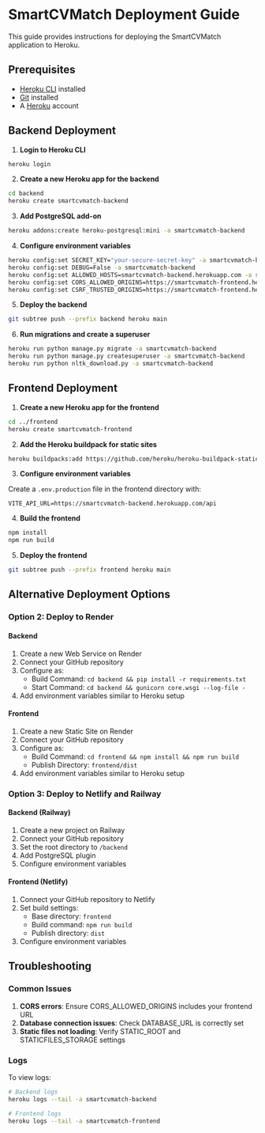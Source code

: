 # SmartCVMatch Deployment Guide

This guide provides instructions for deploying the SmartCVMatch application to Heroku.

## Prerequisites

- [Heroku CLI](https://devcenter.heroku.com/articles/heroku-cli) installed
- [Git](https://git-scm.com/) installed
- A [Heroku](https://www.heroku.com/) account

## Backend Deployment

1. **Login to Heroku CLI**

```bash
heroku login
```

2. **Create a new Heroku app for the backend**

```bash
cd backend
heroku create smartcvmatch-backend
```

3. **Add PostgreSQL add-on**

```bash
heroku addons:create heroku-postgresql:mini -a smartcvmatch-backend
```

4. **Configure environment variables**

```bash
heroku config:set SECRET_KEY="your-secure-secret-key" -a smartcvmatch-backend
heroku config:set DEBUG=False -a smartcvmatch-backend
heroku config:set ALLOWED_HOSTS=smartcvmatch-backend.herokuapp.com -a smartcvmatch-backend
heroku config:set CORS_ALLOWED_ORIGINS=https://smartcvmatch-frontend.herokuapp.com -a smartcvmatch-backend
heroku config:set CSRF_TRUSTED_ORIGINS=https://smartcvmatch-frontend.herokuapp.com -a smartcvmatch-backend
```

5. **Deploy the backend**

```bash
git subtree push --prefix backend heroku main
```

6. **Run migrations and create a superuser**

```bash
heroku run python manage.py migrate -a smartcvmatch-backend
heroku run python manage.py createsuperuser -a smartcvmatch-backend
heroku run python nltk_download.py -a smartcvmatch-backend
```

## Frontend Deployment

1. **Create a new Heroku app for the frontend**

```bash
cd ../frontend
heroku create smartcvmatch-frontend
```

2. **Add the Heroku buildpack for static sites**

```bash
heroku buildpacks:add https://github.com/heroku/heroku-buildpack-static.git -a smartcvmatch-frontend
```

3. **Configure environment variables**

Create a `.env.production` file in the frontend directory with:

```
VITE_API_URL=https://smartcvmatch-backend.herokuapp.com/api
```

4. **Build the frontend**

```bash
npm install
npm run build
```

5. **Deploy the frontend**

```bash
git subtree push --prefix frontend heroku main
```

## Alternative Deployment Options

### Option 2: Deploy to Render

#### Backend

1. Create a new Web Service on Render
2. Connect your GitHub repository
3. Configure as:
   - Build Command: `cd backend && pip install -r requirements.txt`
   - Start Command: `cd backend && gunicorn core.wsgi --log-file -`
4. Add environment variables similar to Heroku setup

#### Frontend

1. Create a new Static Site on Render
2. Connect your GitHub repository
3. Configure as:
   - Build Command: `cd frontend && npm install && npm run build`
   - Publish Directory: `frontend/dist`
4. Add environment variables similar to Heroku setup

### Option 3: Deploy to Netlify and Railway

#### Backend (Railway)

1. Create a new project on Railway
2. Connect your GitHub repository
3. Set the root directory to `/backend`
4. Add PostgreSQL plugin
5. Configure environment variables

#### Frontend (Netlify)

1. Connect your GitHub repository to Netlify
2. Set build settings:
   - Base directory: `frontend`
   - Build command: `npm run build`
   - Publish directory: `dist`
3. Configure environment variables

## Troubleshooting

### Common Issues

1. **CORS errors**: Ensure CORS_ALLOWED_ORIGINS includes your frontend URL
2. **Database connection issues**: Check DATABASE_URL is correctly set
3. **Static files not loading**: Verify STATIC_ROOT and STATICFILES_STORAGE settings

### Logs

To view logs:

```bash
# Backend logs
heroku logs --tail -a smartcvmatch-backend

# Frontend logs
heroku logs --tail -a smartcvmatch-frontend
``` 
